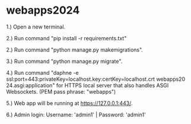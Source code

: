 # webapps2024

1.) Open a new terminal.

2.) Run command "pip install -r requirements.txt"

2.) Run command "python manage.py makemigrations".

3.) Run command "python manage.py migrate".

4.) Run command "daphne -e ssl:port=443:privateKey=localhost.key:certKey=localhost.crt webapps20
24.asgi:application" for HTTPS local server that also handles ASGI Websockets. 
(PEM pass phrase: "webapps") 

5.) Web app will be running at https://127.0.0.1:443/.

6.) Admin login: Username: 'admin1' | Password: 'admin1'

